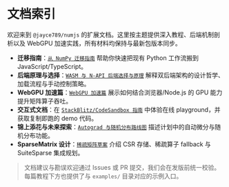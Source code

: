 # 文档索引

欢迎来到 `@jayce789/numjs` 的扩展文档。这里按主题提供深入教程、后端机制剖析以及 WebGPU 加速实践，所有材料均保持与最新包版本同步。

- **迁移指南**：[`从 NumPy 迁移指南`](./tutorials/from-numpy-migration.md) 帮助你快速把现有 Python 工作流搬到 JavaScript/TypeScript。
- **后端原理与选择**：[`WASM 与 N-API 后端选择与原理`](./tutorials/backends.md) 解释双后端架构的设计哲学、加载流程与手动控制策略。
- **WebGPU 加速篇**：[`WebGPU 加速篇`](./tutorials/webgpu.md) 展示如何结合浏览器/Node.js 的 GPU 能力提升矩阵算子吞吐。
- **交互式文档**：在 [`StackBlitz/CodeSandbox 指南`](./interactive/README.md) 中体验在线 playground，并获取复制即跑的 demo 代码。
- **锦上添花与未来探索**：[`Autograd 与随机分布路线图`](./future.md) 描述计划中的自动微分与随机分布功能。
- **SparseMatrix 设计**：[`稀疏矩阵草案`](./design/sparse-matrix.md) 介绍 CSR 存储、稀疏算子 fallback 与 SuiteSparse 集成规划。

> 文档建议与勘误欢迎通过 Issues 或 PR 提交，我们会在发版前统一校验。每篇教程下方也提供了与 `examples/` 目录对应的示例入口。
